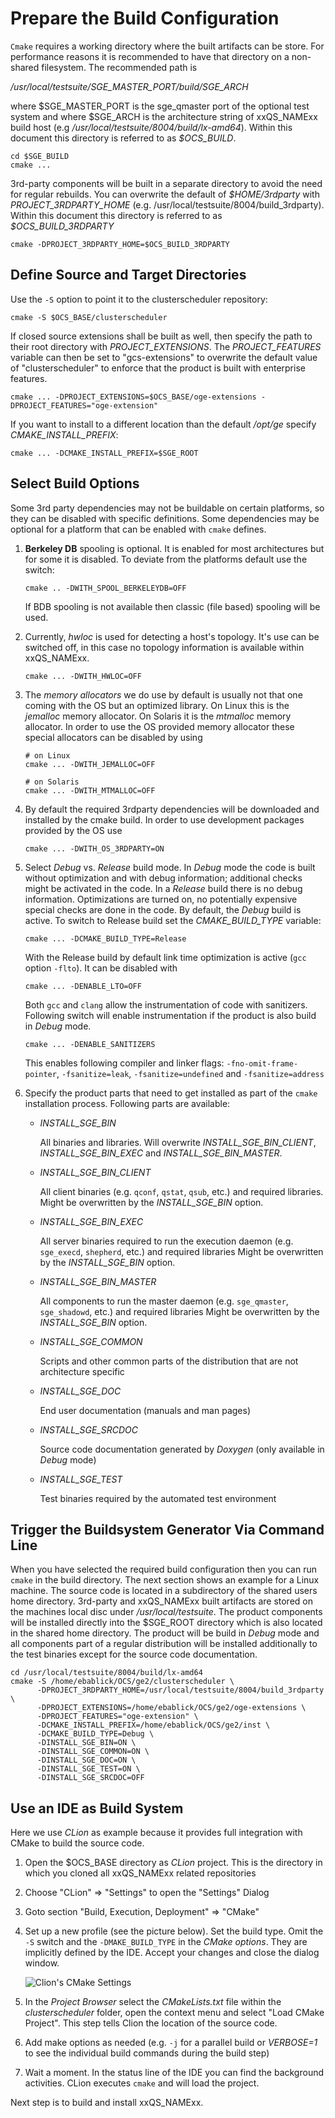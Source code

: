# Prepare the Build Configuration

`Cmake` requires a working directory where the built artifacts can be store. For performance reasons it is recommended
to have that directory on a non-shared filesystem. The recommended path is

*/usr/local/testsuite/$SGE\_MASTER\_PORT/build/$SGE\_ARCH* 

where \$SGE\_MASTER\_PORT is the sge\_qmaster port of the optional test system and where 
\$SGE\_ARCH is the architecture string of xxQS_NAMExx build
host (e.g */usr/local/testsuite/8004/build/lx-amd64*). Within this document this directory is referred
to as *\$OCS\_BUILD*.

```
cd $SGE_BUILD
cmake ... 
```

3rd-party components will be built in a separate directory to avoid the need for regular rebuilds.
You can overwrite the default of *\$HOME/3rdparty* with *PROJECT\_3RDPARTY\_HOME*
(e.g. /usr/local/testsuite/8004/build\_3rdparty). Within this document this directory is referred
to as *$OCS\_BUILD\_3RDPARTY*

```
cmake -DPROJECT_3RDPARTY_HOME=$OCS_BUILD_3RDPARTY
```

## Define Source and Target Directories

Use the `-S` option to point it to the clusterscheduler repository:
```
cmake -S $OCS_BASE/clusterscheduler
```

If closed source extensions shall be built as well, then specify the path to their root directory
with *PROJECT_EXTENSIONS*. The *PROJECT_FEATURES* variable can then be set to "gcs-extensions" to overwrite
the default value of "clusterscheduler" to enforce that the product is built with enterprise features.

```
cmake ... -DPROJECT_EXTENSIONS=$OCS_BASE/oge-extensions -DPROJECT_FEATURES="oge-extension"
```

If you want to install to a different location than the default */opt/ge* specify *CMAKE_INSTALL_PREFIX*:

```
cmake ... -DCMAKE_INSTALL_PREFIX=$SGE_ROOT
```

## Select Build Options

Some 3rd party dependencies may not be buildable on certain platforms, so they can be disabled with specific
definitions. Some dependencies may be optional for a platform that can be enabled with `cmake` defines.

1. **Berkeley DB** spooling is optional. It is enabled for most architectures but for some it is disabled.
   To deviate from the platforms default use the switch:
   ```
   cmake .. -DWITH_SPOOL_BERKELEYDB=OFF
   ```
   If BDB spooling is not available then classic (file based) spooling will be used.

2. Currently, *hwloc* is used for detecting a host's topology.
   It's use can be switched off, in this case no topology information is available within xxQS_NAMExx.

   ```
   cmake ... -DWITH_HWLOC=OFF
   ```

3. The *memory allocators* we do use by default is usually not that one coming with the OS but an optimized library.
   On Linux this is the *jemalloc* memory allocator. On Solaris it is the *mtmalloc* memory allocator.
   In order to use the OS provided memory allocator these special allocators can be disabled by using
   ```
   # on Linux
   cmake ... -DWITH_JEMALLOC=OFF

   # on Solaris
   cmake ... -DWITH_MTMALLOC=OFF
   ```
   
4. By default the required 3rdparty dependencies will be downloaded and installed by the cmake build.
   In order to use development packages provided by the OS use
   ```shell
   cmake ... -DWITH_OS_3RDPARTY=ON
   ```
   
5. Select *Debug* vs. *Release* build mode. In *Debug* mode the code is built without optimization and with
   debug information; additional checks might be activated in the code. In a *Release* build there is no debug
   information. Optimizations are turned on, no potentially expensive special checks are done in the code. By
   default, the *Debug* build is active. To switch to Release build set the *CMAKE_BUILD_TYPE* variable:
   ```
   cmake ... -DCMAKE_BUILD_TYPE=Release
   ```
   With the Release build by default link time optimization is active (`gcc` option `-flto`).
   It can be disabled with
   ```
   cmake ... -DENABLE_LTO=OFF
   ```
   Both `gcc` and `clang` allow the instrumentation of code with sanitizers. Following switch will enable
   instrumentation if the product is also build in *Debug* mode.
   ```
   cmake ... -DENABLE_SANITIZERS
   ```
   This enables following compiler and linker flags:  `-fno-omit-frame-pointer`, `-fsanitize=leak`,
   `-fsanitize=undefined` and `-fsanitize=address`

6. Specify the product parts that need to get installed as part of the `cmake` installation process. Following
   parts are available:

    * *INSTALL_SGE_BIN*  
   
      All binaries and libraries. Will overwrite *INSTALL_SGE_BIN_CLIENT*, *INSTALL_SGE_BIN_EXEC* and *INSTALL_SGE_BIN_MASTER*.
   
    * *INSTALL_SGE_BIN_CLIENT*
  
      All client binaries (e.g. `qconf`, `qstat`, `qsub`, etc.) and required libraries.
      Might be overwritten by the *INSTALL_SGE_BIN* option.
    
    * *INSTALL_SGE_BIN_EXEC*
   
      All server binaries required to run the execution daemon (e.g. `sge_execd`, `shepherd`, etc.) and required libraries
      Might be overwritten by the *INSTALL_SGE_BIN* option.

    * *INSTALL_SGE_BIN_MASTER*
   
      All components to run the master daemon (e.g. `sge_qmaster`, `sge_shadowd`, etc.) and required libraries
      Might be overwritten by the *INSTALL_SGE_BIN* option.
   
    * *INSTALL_SGE_COMMON* 
   
      Scripts and other common parts of the distribution that are not architecture specific
   
    * *INSTALL_SGE_DOC* 
   
      End user documentation (manuals and man pages)

    * *INSTALL_SGE_SRCDOC*

      Source code documentation generated by *Doxygen* (only available in *Debug* mode)
   
    * *INSTALL_SGE_TEST* 
   
      Test binaries required by the automated test environment
   

## Trigger the Buildsystem Generator Via Command Line

When you have selected the required build configuration then you can run `cmake` in the build directory.
The next section shows an example for a Linux machine. The source code is located in a subdirectory of the
shared users home directory. 3rd-party and xxQS_NAMExx built artifacts are stored on the machines local disc under
*/usr/local/testsuite*. The product components will be installed directly into the $SGE_ROOT directory
which is also located in the shared home directory. The product will be build in *Debug* mode and all components
part of a regular distribution will be installed additionally to the test binaries except for the source code
documentation.

```
cd /usr/local/testsuite/8004/build/lx-amd64
cmake -S /home/ebablick/OCS/ge2/clusterscheduler \
      -DPROJECT_3RDPARTY_HOME=/usr/local/testsuite/8004/build_3rdparty \
      -DPROJECT_EXTENSIONS=/home/ebablick/OCS/ge2/oge-extensions \
      -DPROJECT_FEATURES="oge-extension" \
      -DCMAKE_INSTALL_PREFIX=/home/ebablick/OCS/ge2/inst \
      -DCMAKE_BUILD_TYPE=Debug \
      -DINSTALL_SGE_BIN=ON \
      -DINSTALL_SGE_COMMON=ON \
      -DINSTALL_SGE_DOC=ON \
      -DINSTALL_SGE_TEST=ON \
      -DINSTALL_SGE_SRCDOC=OFF
```

## Use an IDE as Build System

Here we use *CLion* as example because it provides full integration with CMake to build the source code.

1) Open the $OCS\_BASE directory as *CLion* project. This is the directory in which you cloned all
   xxQS_NAMExx related repositories   
2) Choose "CLion" => "Settings" to open the "Settings" Dialog
3) Goto section "Build, Execution, Deployment" => "CMake"
4) Set up a new profile (see the picture below). Set the build type. Omit the `-S` switch and the `-DMAKE_BUILD_TYPE` 
   in the *CMake options*. They are implicitly defined by the IDE. Accept your changes and close the dialog window.
 
   ![Clion's CMake Settings](__INPUT_DIR__/clion_settings_cmake.png)

5) In the *Project Browser* select the *CMakeLists.txt* file within the
   *clusterscheduler* folder, open the context menu and select "Load CMake Project". This step tells Clion the location of 
   the source code.
6) Add make options as needed (e.g. `-j` for a parallel build or *VERBOSE=1* to see the individual build commands
   during the build step)
7) Wait a moment. In the status line of the IDE you can find the background activities. CLion executes `cmake` and
   will load the project.

Next step is to build and install xxQS_NAMExx.

[//]: # (Eeach file has to end with two emty lines)

